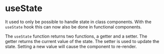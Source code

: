 # useState

It used to only be possible to handle state in class components. With the `useState` hook this can now also be done in functional components.

The `useState` function returns two functions, a getter and a setter. The getter returns the current value of the state. The setter is used to update the state. Setting a new value will cause the component to re-render.
